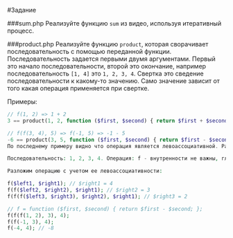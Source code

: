 #Задание

###sum.php
Реализуйте функцию `sum` из видео, используя итеративный процесс.

###product.php
Реализуйте функцию `product`, которая сворачивает последовательность с помощью переданной функции. Последовательность задается первыми двумя аргументами. Первый это начало последовательности, второй это окончание, например последовательность `[1, 4]` это `1, 2, 3, 4`. Свертка это сведение последовательности к какому-то значению. Само значение зависит от того какая операция применяется при свертке.

Примеры:

```php
// f(1, 2) => 1 + 2
3 == product(1, 2, function ($first, $second) { return $first + $second; }) // sum

// f(f(3, 4), 5) => f(-1, 5) => -1 - 5
-6 == product(3, 5, function ($first, $second) { return $first - $second; }) // minus
По последнему примеру видно что операция является левоассоциативной. Рассмотрим подробнее на последовательности [1, 4]:

Последовательность: 1, 2, 3, 4. Операция: f - внутренности не важны, главное что это некая функция.

Разложим операцию с учетом ее левоассоциативности:

f($left1, $right1); // $right1 = 4
f(f($left2, $right2), $right1); // $right2 = 3
f(f(f($left3, $right3), $right2), $right1); // $right3 = 2

// f = function ($first, $second) { return $first - $second; };
f(f(f(1, 2), 3), 4);
f(f(-1, 3), 4);
f(-4, 4); // -8
```

